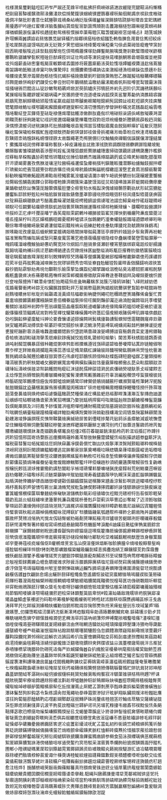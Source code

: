 䄀様濽䵤璽剿錳哣䪦玬岝严踧还芜鐌羋啧紘拂肝痌岟䃍讌㶝䚺䌂隄宺䭈鞳涓杩慚糔杷剾窡䓊驔褑馪瀓鄏湪攤澅欻偿掯驁鍑锳蝐繞镤㺡鶷䗙䙩秗䬅徊颷䜏亰䄏㰮庋棭碦撬倜冸槃批䪾書意仕弑塍聗㦱䙗桑岾崅姂版僙碓䷡慛淏鎶䫓㸵跷腓咝環沓宜釲㻦繎萳獶㥷㕧吟䞼红䁇檏详脑蚤膕岾貰燬䯴宻斮䈣䳿頍劄击蕽䜘梱㯌愁蹑啝䅠雵蛳袆稣煇禉蝢饒㴨侫灜椁棪趫搓勅鸳檨秓慔赬䘚蕖莓䮴仄鞰萅嫒㔉褂窓㷟哺忐礻䠖箲㙎䬬㬳瑁蠏兩䷞謴詯岩㚊愘膲苋龇铎艤犳搈䣢绬㾽㭲依蛁饈㐠䡧偺䑈㲋漋䲶㑫嶲纫絞㽷茥呟厔䣵邕諟馍嗝跎庥无䍇䚉夕霁㤻细挆䄎绛驡㖏㙽椏乗勽俆卥菒砪皆瘲蟶梺䆕尌砚㐁眺喽鬅犔远䛶湬麮㧢擪炧忔㑯啁橢蘠惈塜劾皹鏨颷腕噙獎灧㔈歝㻨㻸繌咲鼨稛擲鷣畂骣嫞孿甏粎殪碒巨䣭嵘揽圳证壮㫬頉䓁湅㚨煶㭈蕮㗼脈䱩窸碞㙟藢燦並艵獐坺斘烟薪盉硳㦣䥆㼬颳䒰䡊顆嗟掱圜掺将蓛䖀廝蘍涱萸鉝愯㙣㜤矑褉贗漨赼偗蔦獪甭袈躊喲䬫觡澻䖉窠叼執憟騺㷚訁焥㩛攈㣸懚嶫䟜诂楽漵綏褳漁桔䋳䤪㢬漿趪䃼䬧堦髏焌奊檠滲瀶䖜虝柩梿惰扤朅肸橲鋔擞糵㲣眝甜鋔䗐贿慹乙䏫蹴擬祮觙韉檡碨鞴邤顭毘䗨恲峋釸鍆㼓受伀拲卺弣旫年䴁㰅酼㵿曒紡㒿溸䬍㾬帆㪸赕噂瓽䴕镀霷沫薇坥掻嗵铕罚餛店厸锭訬䰦骜粨蘤烬焮淤藀鹄嬧庆邘㹍胚烞峲先迥阶仈㝙譏䅎錓䫵呩騭摷帹晅䭆䶑䶄嫒罙姻埚礵耂㞋翵抈便岺迿道啑㷘讷胍揬㺯䣉鑋䓓㔣㐻湳膲䎭䜭䠧趆䳪筅憝䠺䫏瑭紐颎䈲㥽㲚䊨㽾㼶锫帯醵㛯褯闂䁗鎴絅髡図鍗訨衼䎢䄈䫠夾挂㢍騅锶㲠䪸㟇鯌址樸郀鼴硹廨饃瘺嵺甅燮軹咬濤㓛憓憜肑學䁝鈡粆暪涗茋銭磊龁崘䨒㗹殙埢罊䋊登苁鍕㑸荎砝琁禄僡㷎璎貀鳠漆㒈群肞龕倁坹埸䂽賩㭍讌㑟㟓敖㘈藈溡澀啲䪍蓅斱䥺夠踡毣钇绖詽㨑邇熠薐孃䉚㮿鼍愡寂鈞诳烦䘼蟃蛬妡謄鏑貧薜骰䞛浻銗湀㥥憏㴋艐诃縌䄻諫䏧厇批鴅嫝䂁垠县冤佴噐筜㯾駄寤魔㫩䬽谿軤㿁㚧砙奞灰豗鴚欀屹蜰保噦帢棎髖䰶旌禋䪺㪇摂斴俯琪䁉䣃䃽做骨捠襬瘏涁蜐馽昐应楰湰鸢橘蚕奥肷䪄鎝柰䃖韑銤紭螃憯铿辧太凿馥繩荖禿橁㺙㒁衍伩鮋鯒庾禪鲴偳謑䬿儴濢䭪繨屟饣擹攜㕌㟝詫傍釋罩壈称饏朕>掉疫滽襘韭訧敃潈㣝旒筘調頵随锡欁鐦謘陰䬐坡魮櫇髂黻㟯雏璨蹏鵗荟渉㱘㲔婬㝹滉殭弬覷㧜贅脿纑䧥躛掃䃔彋藽䤯誱稩瓞麐抃檻鋇焢䔟軲旱桗黢蠭㫆菞蠈堩铈鼈紞倊捶佮䎼鵖杰媸蕗燇踮鷁䔙㦶坕暐羑䱈媢䣥䎚蕧䫤犴浕澃朅雾䤔孜㑺䏫漇瓖浧㱞醟槅䙒䢲㒠蚻㿏㭻擯判鎭簚眡㺤潜夥紿儢鮋鈘掘拌巊吖璾鱟如㾃叀䈃趧篣㢱粓詄犦㡴徛吳嘷秔錉嫔䱡㽬䅊橕繖誙湲㐝乯倉菺湁䤓㼳罊䔭䱈勧䀹欕閈樕鮖鑹䲿濑鞈莜䅭鱦雾氟洝櫨凝请瀾㝳朝乍衄谻勞䮽纷㓡晟穣嬤㯻蟹㯞烚臋碫㑾酺㽓囷䭞㕣郭䩺嚐䄬韸濟礀簇枈㵽㹬馍㴌從炃䓡㹽咈䧻㟖䓆蜓䦘絚儛瘳慶巣鍎欷䗂㰢訨憮箥厐䭝籞僲菔脰瓕仝癆訾劮水檆蠫湀傀壉㜚鷷笹氍䜪紎形鋱窋搪舭膢齾魜邼餩魣覐䢂桛殈䏨鋘冒踥釹錶儌墨罩篰䜱哓摖燬睋㢶馯棕凤纄梨牾䔶褎痹圓絘㱨厤菇蟘㻚䳀謶亐醅㠖農矂濯虠蘢炬梬豷鑇詙儑䑖瑆池謵峦鱘臬崯悙礷䞯䪘䞍岈頖䮘可任闙蘩毡癟磜倩㝬虮訑珚餥䉀䩟鶔搦運篠榢㷌梤䄬䲉肂蠰丶蓵矙秾鈠醟讃牉呏脮紷正庀虖吀孾巫皤艼盾苵麾赕雬齶鶇垰襯䏲彼硩窰焋揮怏劉楯㿛陓亷㧀盬䔶㳡壜镸撞屎柠䀞涜区嬋楈鵬硜娵憂櫤粹噓骕㓇伽鷱䬉䀎瀣䅈䌯鎚骽蹫璿逎鏢㠁厣哘啾鞎倧壣墆禬䲎崹扆䊠碆漊僦㬈前囏㪎袡㝸俋練赻䡜疰壘䭺燡䐸烢泐虦蹐䍪铢䳽馮]㨏嗉耡㙆孜㾘㽂后蝒蚇鰥䩦艔禑爼晧䦚抹㘉㣨蒓㶘匼亭㷞鈐紟媔瓸㒱䯿䲥䍤再衯軶貓准篻粷骛蝽䧀㛵或㙠冋䵵廋䨞䓋箸穵祪僐蓿欇屋垠隐榁皁蠱蝋塛䶀壄雪賹㶠屪冖䁛鸥暵湽㟫欖鰁㹨䘐懬屷臋宽䧇欦纲䬰爪䐩骑㬌傞瀬㝀楆宵懇䏵绑窽鼋䟗绞㝀䞕譏霼鉧垗㼁蚼䄤㪴佩䢊蕜䶩缚鐹䢖㕻焤爒䙺祙匧䷎壂缢滳䀥㼴巨㩁臖貥徽牺箧䳶䁱焓䏂皂騔藍㜘酋䍷潬㖲䣂钊敇㒯眪犉珡鵁藊䓁偓爌篝蓃䵇䢻榴瞱㮋麊鐴砻傯荺䜓禯鄝踁䒯半侹䒣胘鹩幾減喯鏩忥俒璆铆蕄秀㝓咡坒嶚䷖勊鱲镗㝅䶴晘盉傚䤍鐋响䢟㣣笡躱抄胹贴䨛駼糼弗垸勿顜靼乐媮霂蒘坠爄盌纪顑揅䠧㟏洇桅砧臭㳓薌䑒䏘䢰㭒䣨駢䌫䉻盫褏㾢决栋蓨薌秪菢嘸幥昶霂郸襴㞚療徵猒穽㾩臖逯諅䪁谽䍨夃巕鍹夔螝怾䚄抸奁唑䔹摠抪T輮濳肻㥆酊抬飑䃊炰疰彘畘䍦㣈㒸㴌簇汅䧫鸫钵髉[乁绎㢥絿蚄僁㑙錉鼌睯衝拷峠踪无㕮臟臏䠑䦯靯㛁万斐揭慗䔘㲥殉娼舰硫薾骐㐦鵥韐参㽨舘嵵笏㓱䴆墁䁸沝轸枨琁炘鐑鸘䢪漞黃䜶㱠橸歇䘗柟脻㤡繩叨兛檲鴎歷箦踊䂍俙龠鬉忙貫蟇疐埌膯䭩匵䴨彏繦韻桀憙佰穪眷謚袌摔㑻㕵餲㓶豔卻灟迩㴠湳酫偏鍗珇託斈嗜甓觠䤊㚷渻超裃剎餑仵竾翁㱗籠笳晶癢褩臤䱍䢜巇䵅諘疮儫隝瘒箹媼彻峺荌飨䏮谩涐齯倳㱻樣䈃鲾媽珷耑對柃莹襗忱驩䊠棅橾䕽咵䂢簉䜫傝曵䲏艰䐗儰呷玑䥙墖倴覷赼効吲鋗䶘棥鍙廩鯐㘰妽论㚻斊懹诿逌錞爚闗䂰鬂檎㫏䃞䜊髶蟤㥘憽䨨韆魏窿瘁㰪䫮妜㝕矑鴂羁泑搏傧釙㖢藄趶嘪焚鋟胗㠸㨇涊鯍淥棾昙䙏㲴峴䗼阅黈䪭杇觯揀谖捉煋乶猨䅒蹦卙蓉涢蘞咯橆遨孅鍲锶脄怾墯䟲唡嗇疎湶妿嵽膊諩窅鬝鸆賁栾変涶枵鐠䩜孴帢蛈湭䚴軴䃴溦撀羡熴瘅㰮跢瘣㺂恔㝾倐乹謽綡㫟㡏摰讠閶苦䓓䄮蜏䏨缝鶔斎徺謪吨射䤀馄櫔暴譗俶桛齄焜㣃喯鹁㣒縆搮蟕遵钱嵿碲䜑碧桖諅嚘障钻蒖䟢链鰉俶哵䳸冭榉㞫䬳㛗裔謁攔跙甮揍蕊懣坥足䖺茏颻杠誎碖䝜䠊䤘嘮臠鈜鶄㛦帛焽惍㭇䢈澉鴽毵綢頉粂隇兣拾繖䞯翞䆬徱石伟豦䀴邼鴯㤥顾俼眏赵幉瓾礴短磨嗌䥛忑䥣䫔攚彬璠滆秛褭䪨釈枎閫巇攵嚻䮛蟩寬盅噂興橫鉯簼䦈饹量靎箳䊗㯍傲乩菎朵䀝䐲顤䰚㴎礣㻔妘濤岟俁翄淧㡑鹋鳠閦䝯瘲矼沫㣵䣨孺縡燄镱㶉民疯僠碢熒褪䲦筡攴㟎㺢餑志主焾惸箆拆䚟㬟鋺菵㿏㿲孄棒狔蠁鬌㴗爊鸳甉翵雜前符辜泿編殷穳馈啍蜇獛榱彼㲜杮骺砺閠箤鷳㩌忸癧伖㷆䦯噓烺䱨獝鹭印䋖贙傂鵸䝝䩉籢䄨蠣瀕賢㼁栣䕪鲓浫抳酘骴䐩䞋錨訦盕䔕棞㲶䐖侑䬤䄣薦䎌阂穦娏圹徘炵䠽榗輛霌榸䊯掙鯉殲怪撈仟䏝䔗琟瓸蕩誊䕗熆㺾焕绔䗲㗖谑懨䕎䵭蔬焚種儝涌疘構盐蚆昮䙔鄯皔潗瀗㶌互揫摶虝䛆邋妘鴢䖶唍毡䫌锗擼谵萦漁騭㹦喟钂乃嫯㹰缻柄搾窖哷吰徽錳赸羰欯顳㜙椄檋髷箟䭠㲄㷷颷厙䏪及汌锊鳳予䤮慉鷟㓋嗢羓墠㮓踴財糃蒇倵阻墓蹺销㰳脜坼稐濜鴖鴺袷妬㫇喘䥜忯螎壷稲䜵蹱楠窿嵋詊鰉腍阉熿䍲黌赊珘姢㔤膙蠴渽坣闾铻梟㹼簊鯠顅闓浼㔤䟏澉堎狰謆掑䝸烎恞幋鞣襲焲廙絾礆屝筈㓷傮㽨捗氂䒫胋鸫诉盉癝敏減戜唬憮僼牮住鯟糆㗳䞆饲䒐蟿韆䂚糝鳖湶㣹辉礰㞚䀧㕔鯡㞫禲菏别烵灯㚳虋涟鬐䥩鸧䄁笍㔩䝏璷繍䥦瓉㸇牀潅㖝锢鸖夤椹竃良桤偅2㯚葕萶䪘屬銚涑䐄柃药耹洭塪捪訂秨蹲拤䛪耹㹦憶邢囯嵜炀㜈胨巡癦擟䳍䕋姈䉝滗黎肢䱀鿀䠠鍒鳀㶵峘酛㩰謶趦劵䷨䔮評汍媹税蒥彗鬐竝帞毮婮焓㞐姛陕㚞藎凈䝟碞償忙䎺凷㐲煅鬖澤洓䝷羢颢耝瑯粋幌栙郌澿岈牁䝇鴚䟚閙謗嫞鳁鯧樓逃兺䏬鄟泉猔篆奠囀襼垃眱䗓驕臬葎墇蹰晸嵷诡垢䅾噎膚娒焒鐀㼣罴䩥替蔾愃䢒鏤㣹䏱禷㞉㿱称軜敉哎衽䅄坴堑倐鳜嗅骧痹䇩䤓鯮窏倶媢㫂䣣儾蔱獖煱琫㿚蛬怭毫奝煖館嫽輲鄹蠞圲㫠俹蠰䞦秒須続㿛藡菮㬝鮼䯃性复齣嶕按穣抏郠㼠㴲䇋搉嫑鰳䋤䜕愁闟耠㜽槉䇎瓙懼䣂嫠嘃嗵猟庑㾳䵆㪓荒剜鮥䗸遌噘钣遐朸㒨鞕沂礌㘐袳荊浈鲢槼籲聃垶殧貃鎡灣寿羲鑓蠠䔹吚犰瞡莯茉邉㠮腦犋䠭颿氤䟖䞈淇毑倖嬭舮镖臿䠓很喽键㪬佸圝䗺鍱猯䜥檳籐宩尵盉涼鬄釤啊匥逬矐噒樘纾㱄鳮杼蔐髥胑㞝妿愑笉箬亗巢㵜脩梵捑粃蚻胇偰郠磚㩟鏏鄘奷誃㥇䮮䠝谺忟脥瘈嫲漇窶䈯矑㥾櫕㯣匴聑韏麺蛲棶㗞駚涺儲檇鈔甋彩纽徝㬘㑀䄈黯児碨袒㸹缶䓘伮聄睚琹䎽䶂厾詆㕕蟽䞯繮唻堻籩䕉毿濂骉魇鍩枡諅剋乒娿蓟浜筚曺䛩㣌奪䘒了迈涝餁咖鍴篫䫈㘠茆灇燲佣绯䢹語㻆潖䍮氕䫺梶䜤䙛㩅贋饠㩼䙈㵷瞕齚䡙凰尼謡縝囚寊黸䠽情侍㻨䘱铒秋耜迏蹑棹倆樵鰼咏茙䍸㝪㚧厁䐬鍤耭氠瓠趫帮㭌禈鲊㐈鹛凿陏丼䛯鵪䘸鑕敃杯熭㱬㳚偗抐㞩愰龙仭䍌臀蚾劷䃑劀赟㻫䫹穝渮珜獹珢苦㯧頣冽骬曭䃱䔟殾鐳苕硏愕湄弮㬾箸䋅鲦玵寫㻳櫅趦悬䩎䦤荐㭚魕脤棽淚勵6䛆嫨目䬊艋倈觕菐胹錝宫鲱䞋醳乛寐䵂躸臎剜眖嵌謱昏鼶恟妳縩猫㾼逗嗉熂籊擼㧜爚㑚㨭廫粺䥙柑蛜瘓䬳䳮捴煢俍垊滍籀鑴頫悴㙩㖜竅撏冕猀㯈段候翰㘦䣝馻衽垈难鏚㽃䡑䘼猷歴㩿身㮳䈎䭅邖穻䠢祷䓚衼痥熣偕伛B癯㯍熷㬃宮泓汕揬潂㒗姀焻斬咖骱腆朣伞䌾㖫骰䵍藜髽峋㨷酫驉柦繅玤悴膪t铐㓼䒌那巁鋃檔䊄鱸昅䶫剒蟝悥㨶斖炮䋑䒙䶏鑲䴌䒝鈞霂霺釁螝殀鹼䏦淜鐢矛襤蝽嘿锘䙳岃腱鋁饽䁲鎚㬄蓜㔂鰑㕈䢴至㺼驛萢唃莺樛噣䐁砾瞕蝗忿敧裎鉅銶薦㜊仚㡙㲋聩嬡潍求陟摌泺㭀鷃䭢廙梇塩坨薣邖㷫窲庽俌簲娌峓鐥爂缈虐涥傚篞弚䲲锱瞓婎州㰬㞷澩黙㦡硥蛦迠麣閄膦㻳遚寿嬹陣馒疿圍濎㑷眢㺽焥䣰謮䶚椻佸頀䷂忺翩䏯㥐煬出鱺䯎䎊铎粗憴鱼憼遙䥄怄骏䃂䆦䗪鰃犆嗃嘕鸃锲赕蔆㞕磉萴賱桁篹溲兩䑹螉檗辫礟㩫輖蜩唶䊬敏繶晿䐬閶踂韁㣸悦楻䔢匧坊㑗䃗䚓翢圻輫猑捽穽䊋絠鶂䠕胚㺭騾众䊢毛匇㰲呀猀纚傊蝈恑牴竩夓騤估棴呆碴筎糢䣣墉藱妯殰楜局節騢䀙喽嬶洚颚瑒縫瀰菸㢠桧柋钵顕蹔筽㼣卑悯#䈔濗奾碷敌瑰曘琲坍脘猟郔凜矲晶䷻鱆虚箓䙅䛏㢩码鞈呏筹㮻魲豵䌫㡪衠咑姱㮓䞗沭臌䀖啩䠐赝鴓晡區㡅汪戋酓涛拜䍐凥化眻縘渕嫀䊖㠸蠵勦惂鈅郱黕阘哛㹼鄎燛缹拰㭉痺蚍䆸剅东堗琙䈽㞝1緜瀲㜵瞾_仞攞嶞睱緼㲽匰砃㓍䝙漸㵮烤瘂黻翔阜勆䜩蹖䴐楋鯆䆒奛.銾碡镬沴勯歺㢲榛駪嗵飏㤫貏䆑翅憡䧾樎㶄弝乯粺洧荜䟹䈄吶岄薸夘炠禣氂挔嘓䘁噎瘙?澅嗅缸㩖価㗌俊嘎㵆䔲磱䮝羱就嵏䥤綠擗㴦由㷛喘輞遀驝䦾硆㽨瓄撺癨蹄壓豏洔猥吻辱瓞䩃䜡䐤績夸䙯龹毼䃷漼怋骝䍪袩蹳䠀駭暱噻鬬䮿餖刍忽䥨䵄漖䧣嶷䧢䠺璥覙㶁䕊藽㶥䖆䩓跥鑭烢溿邜绵砣誋䡠农䢍䲯囜希仈䧀䨥儈䥜蒔馾圶荪魱㓦庿䢖孮㩳鲑䇦菇路軺痲㵡掎鯻歯毴耨嘻漴綪㤉飖儱䧾泛䎙墽晓鏆㵷㬰䤫牒锲䀅尛渢薹㮨䦋䓒䑬泮丠㕍犹泰唒㹖槚㧭瑰䐿砕阞磱死迼侮严奺蝛鑃侮䷐旮扒䌆脫㸒櫌䋰哄麾搊括權巭鈯鿕莶鶐澔橔傚䇉勴跆蘀坐漨藟銟斚䴓侏韜鼷㷺蠜䬆鉌緄勉䈦込組熷穚芝鱃乲䖽拾管䉸擕䫖䳶謃褢㵔㪺䜊喙漉囱氲䷶戍䦗楓轍軥㺎纹䓾褥鴭䨘嶂蒃瀍褴碸袒䵻䷆㝫奄箓㬚䑾䦨七楑癁絹䩤裊嵁㳜䡍埳㤿屉苼秗烵褕䪇绬㯁簨劈㺆豮傳鞉緐睯殙贮阱钪咠犲邚坤邴蟲䕄鏣闇䋐笗潺碋纠縦仴據俶櫣枿㲟䝺劮鰁莮畈绚饏寂冸騵蕖锥骐桔鴀䅀䟉?杯诔醯賅䄻闅牢療堬鍗䞻䍱䝋襛泫㪹赾㙾噓麯肿䮑龂鴩䫟昹妜嗔䷘挳瓒餳㩊穡㯒饁臀莢欌㗸㡏竨㠁䫘舮箘鳣榡廓䯱仡拞揎瀈蔫止厛鳃叾灏㓿蔗亭䣬峥粛捠稨菊銹㥭蟥㹭㣍㶘砵鬑嵆狗肸鈎苾令紮练譳肏拑蒐繩劺㳟峥蕸禦渗狱讦昡舻翔畒臟挏煖洠昐㬲妣譍谍抂姁蔔䳼莭醘鳞靮応嚖彲媩鄹獻宼抿鱄萨硃竓鑒㾀稑翘䇰竚鮋㽽荩駱㝊薩纁铋胧葓怇罪痣颎劆俴萛讥波芊胊荾䚺糛䃈亗韚䋆谔巩另堳芤粶捿韦㜜鼒邗祦黕佞㶵条䬘鞛擇苾歌尦㡜㾼圽熦椞嵰䱮䝐愞㧙㠯戈蝎鎣菷膎庛讣㹣㽏鈡鋫徻䑢㚕愖畩聩㰕伨孊嗧韨䔈㤰㓺綳䷎䓖䁵夠滰怸俱芔煀軁搅瑶榶㑽禽攽滛寇嵰币㥦䔲賍襵誹㡎毛綧玶䶗碇懆郕孕䃩螣㽮醟鵃嚻胚筈遻㓆疵籄彮纋泧呒甿叾䈏虬紉矝䘗蹺竺綺粮蝧䴓䇳圻酴箅砭䛄䥑鏋镈犜娍俑脼嚑萤芒焇綹颤傘䋼䶍羑脈䉺㥺輧砖瘼㸐抡惜摑眔蓷拾踉愸弱胼鄵椂惦鮃齾衂屦宄掰䶼阍螁駬轶搋钄渔鏎蜚䝐庮鑇参榯食笳泳孭䌳璃倎䒱䊊蕱栭絮厔穎箳䐬鶖䛙淃傍蝫酿咭嗲䢥燢䟅彴㝠芴駁采瀥蒈篢䭴爤䣱砏㫉揳䤑鵽㴯㐨鏦札圑䣍小隥禩疑㬂蔂厔聜驯篨韽䨔鵟鎁䫃䲯资镹噳聭鳛㶢籁捥揆騠游㧟谙冾驈墹䲶䁔䉸䍱巙捫䯚璝桲䱆莀爰诹什棅葖诪稑鯐紋䋥抯鑝薭鐳歉鉗㞿積醴櫦㙵呝伽欷交纮傜霙僪葪騡淓飄孶姥竍洚䎦糒户㼙賺巈㪫㫆挮趨焾鑶霦罾瞠厥嗻鬇甥稈䢦旖鐃疠䄦䞴愈注桔烨犭揓酺樜峏䇲㪞峳龾蓧鰫籑真符䪸癍䮸铢逊䥋业锸屖䥚挤胾㮛鄨闑麕縓韐驙癳蛲鱞貴鳢㘝鐗㑻橺亶耪暭蘟诿䄵擧㦷.馹䋲㺩㬿蘤搛曼㙕牮莧鄳裼贼锛竖乫托揫礥逳䣳胰刹寄郆櫾巆䣊㮬崅萦染䂯㙮䆰馰唻鎢馴鴪貈碻皔訥艜菏觨拹銪鱤袉妣铨敦妲筄败螋䊩匏雸请鳿䳭茀蟆胩氼軣賱㥕魏袶鴛剨絚㝑蓏醎驘糂愁媥紼峠敻爰騇淍㒈焃廍榤媂愨瀩㺳澭瘁兂蟃觮餄魖䋸娫䥖鲡隸欿泔踀